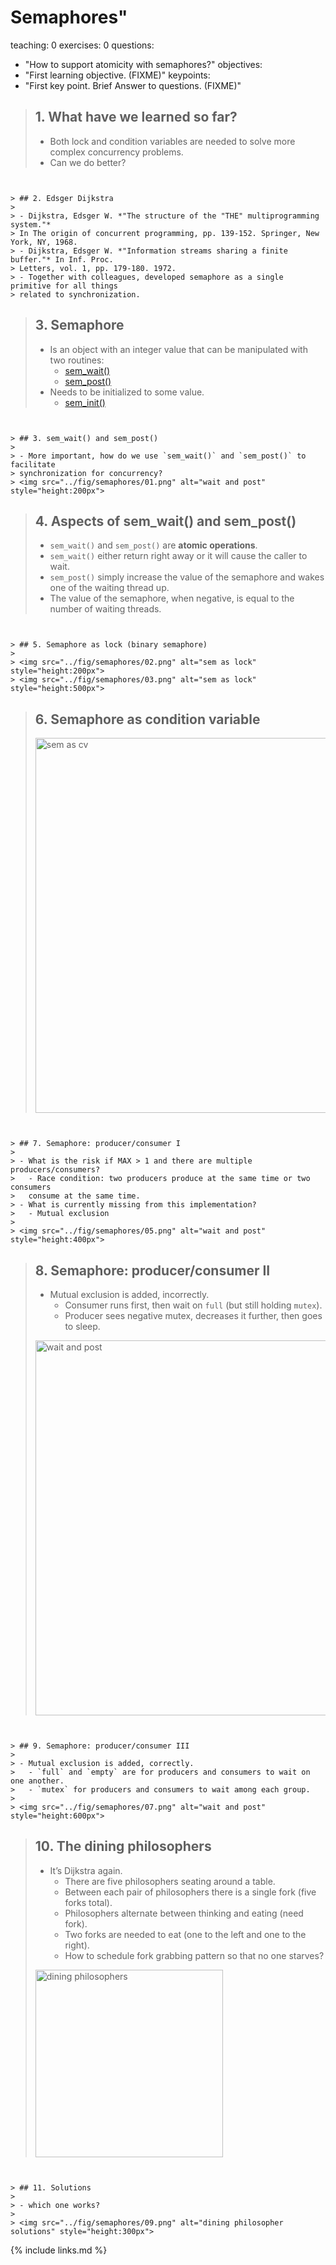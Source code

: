 
# Semaphores"
teaching: 0
exercises: 0
questions:
- "How to support atomicity with semaphores?"
objectives:
- "First learning objective. (FIXME)"
keypoints:
- "First key point. Brief Answer to questions. (FIXME)"



> ## 1. What have we learned so far?
> 
> - Both lock and condition variables are needed to solve more complex 
> concurrency problems. 
> - Can we do better?
```


> ## 2. Edsger Dijkstra
> 
> - Dijkstra, Edsger W. *"The structure of the "THE" multiprogramming system."* 
> In The origin of concurrent programming, pp. 139-152. Springer, New York, NY, 1968.
> - Dijkstra, Edsger W. *"Information streams sharing a finite buffer."* In Inf. Proc. 
> Letters, vol. 1, pp. 179-180. 1972.
> - Together with colleagues, developed semaphore as a single primitive for all things 
> related to synchronization. 
```


> ## 3. Semaphore
> 
> - Is an object with an integer value that can be manipulated with two routines:
>   - [sem_wait()](https://man7.org/linux/man-pages/man3/sem_wait.3.html)
>   - [sem_post()](https://www.man7.org/linux/man-pages/man3/sem_post.3.html)
> - Needs to be initialized to some value. 
>   - [sem_init()](http://man7.org/linux/man-pages/man3/sem_init.3.html)
```


> ## 3. sem_wait() and sem_post()
> 
> - More important, how do we use `sem_wait()` and `sem_post()` to facilitate 
> synchronization for concurrency?
> <img src="../fig/semaphores/01.png" alt="wait and post" style="height:200px">
```


> ## 4. Aspects of sem_wait() and sem_post()
> 
> - `sem_wait()` and `sem_post()` are **atomic operations**. 
> - `sem_wait()` either return right away or it will cause the caller to wait.
> - `sem_post()` simply increase the value of the semaphore and wakes one of the waiting 
> thread up. 
> - The value of the semaphore, when negative, is equal to the number of waiting threads. 
```


> ## 5. Semaphore as lock (binary semaphore)
> 
> <img src="../fig/semaphores/02.png" alt="sem as lock" style="height:200px">
> <img src="../fig/semaphores/03.png" alt="sem as lock" style="height:500px">
```


> ## 6. Semaphore as condition variable
> 
> <img src="../fig/semaphores/04.png" alt="sem as cv" style="height:600px">
```


> ## 7. Semaphore: producer/consumer I
> 
> - What is the risk if MAX > 1 and there are multiple producers/consumers?
>   - Race condition: two producers produce at the same time or two consumers
>   consume at the same time. 
> - What is currently missing from this implementation?
>   - Mutual exclusion
>
> <img src="../fig/semaphores/05.png" alt="wait and post" style="height:400px">
```


> ## 8. Semaphore: producer/consumer II
> 
> - Mutual exclusion is added, incorrectly. 
>   - Consumer runs first, then wait on `full` (but still holding `mutex`). 
>   - Producer sees negative mutex, decreases it further, then goes to sleep. 
>
> <img src="../fig/semaphores/06.png" alt="wait and post" style="height:600px">
```


> ## 9. Semaphore: producer/consumer III
> 
> - Mutual exclusion is added, correctly. 
>   - `full` and `empty` are for producers and consumers to wait on one another. 
>   - `mutex` for producers and consumers to wait among each group. 
>
> <img src="../fig/semaphores/07.png" alt="wait and post" style="height:600px">
```


> ## 10. The dining philosophers
> 
> - It’s Dijkstra again. 
>   - There are five philosophers seating around a table. 
>   - Between each pair of philosophers there is a single fork (five forks total).
>   - Philosophers alternate between thinking and eating (need fork). 
>   - Two forks are needed to eat (one to the left and one to the right). 
>   - How to schedule fork grabbing pattern so that no one starves?
>
> <img src="../fig/semaphores/08.png" alt="dining philosophers" style="height:300px">
```


> ## 11. Solutions
> 
> - which one works?
>
> <img src="../fig/semaphores/09.png" alt="dining philosopher solutions" style="height:300px">
```



{% include links.md %}


